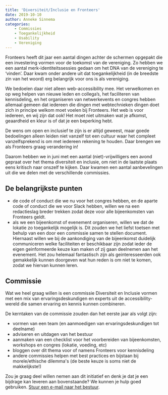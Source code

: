 ```yaml
---
title: 'Diversiteit/Inclusie en Fronteers'
date: 2019-10-10
author: Anneke Sinnema
categories:
    - Commissies
    - Toegankelijkheid
    - Usability
    - Vereniging
---
```


Fronteers heeft dit jaar een aantal dingen achter de schermen opgepakt die een investering vormen voor de toekomst van de vereniging. Zo hebben we een aantal merk-identiteitssessies gedaan om het DNA van de vereniging te ‘vinden’. Daar kwam onder andere uit dat toegankelijkheid (in de breedste zin van het woord) erg belangrijk voor ons is als vereniging.

We bedoelen daar niet alleen web-accessibility mee. Het verwelkomen en op weg helpen van nieuwe leden en collega’s, het faciliteren van kennisdeling, en het organiseren van netwerkevents en congres hebben allemaal gemeen dat iedereen die dingen met webtechnieken dingen doet zich in principe welkom moet voelen bij Fronteers. Het web is voor iedereen, en wij zijn dat ook! Het moet niet uitmaken wat je afkomst, geaardheid en kleur is of dat je een beperking hebt.

De wens om open en inclusief te zijn is er altijd geweest, maar goede bedoelingen alleen leiden niet vanzelf tot een cultuur waar het compleet vanzelfsprekend is om met iedereen rekening te houden. Daar brengen we als Fronteers graag verandering in!

Daarom hebben we in juni met een aantal (niet)-vrijwilligers een avond gepraat over het thema diversiteit en inclusie, om niet in de laatste plaats eens kritisch naar onszelf te kijken. Daar kwamen een aantal aanbevelingen uit die we delen met de verschillende commissies.

## De belangrijkste punten

-   de code of conduct die we nu voor het congres hebben, en de aparte code of conduct die we voor Slack hebben, willen we na een redactieslag breder trekken zodat deze voor alle bijeenkomsten van Fronteers geldt.
-   als we een bijeenkomst of evenement organiseren, willen we dat de lokatie zo toegankelijk mogelijk is. Dit zouden we het liefst toetsen met behulp van een door een commissie samen te stellen document. Hiernaast willen we bij de aankondiging van de bijeenkomst duidelijk communiceren welke faciliteiten er beschikbaar zijn zodat ieder de eigen geinformeerde keuze kan maken of zij gaan deelnemen aan het evenement. Het zou helemaal fantastisch zijn als geinteresseerden ook gemakkelijk kunnen doorgeven wat hun reden is om niet te komen, zodat we hiervan kunnen leren.

## Commissie

Wat we heel graag willen is een commissie Diversiteit en Inclusie vormen met een mix van ervaringsdeskundigen en experts uit de accessibility-wereld die samen ervaring en kennis kunnen combineren.

De kerntaken van de commissie zouden dan het eerste jaar als volgt zijn:

-   vormen van een team (en aanmoedigen van ervaringsdeskundigen tot deelname)
-   adviseren en uitdagen van het bestuur
-   aanmaken van een checklist voor het voorbereiden van bijeenkomsten, workshops en congres (lokatie, voeding, etc)
-   bloggen over dit thema voor of namens Fronteers voor kennisdeling
-   andere commissies helpen met best practices en bijstaan bij morele/ethische dilemma's (de beste keuze is soms niet de makkelijkste!)

Zou je graag deel willen nemen aan dit initiatief en denk je dat je een bijdrage kan leveren aan bovenstaande? We kunnen je hulp goed gebruiken. [Stuur een e-mail naar het bestuur](mailto:bestuur@fronteers.nl).
